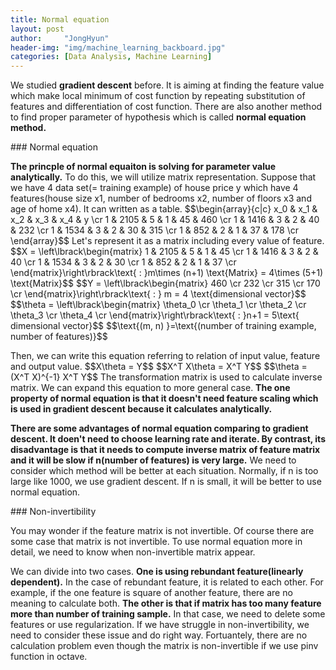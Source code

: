 ```yaml
---
title: Normal equation
layout: post
author:     "JongHyun"
header-img: "img/machine_learning_backboard.jpg"
categories: [Data Analysis, Machine Learning]
---
```

<p>
	We studied <b>gradient descent</b> before. It is aiming at finding the feature value which make local minimum of cost function by repeating substitution of features and differentiation of cost function. There are also another method to find proper parameter of hypothesis which is called <b>normal equation method.</b>
</p>
### Normal equation
<p>
	<b>The princple of normal equaiton is solving for parameter value analytically.</b> To do this, we will utilize matrix representation. Suppose that we have 4 data set(= training example) of house price y which have 4 features(house size x1, number of bedrooms x2, number of floors x3 and age of home x4). It can written as a table.
	$$\begin{array}{c|c}
	x_0 & x_1 & x_2 & x_3 & x_4 & y \cr
	1 & 2105 & 5 & 1 & 45 & 460 \cr
	1 & 1416 & 3 & 2 & 40 & 232 \cr
	1 & 1534 & 3 & 2 & 30 & 315 \cr
	1 & 852 & 2 & 1 & 37 & 178 \cr
	\end{array}$$
	Let's represent it as a matrix including every value of feature.
	$$X = \left\lbrack\begin{matrix}
	1 & 2105 & 5 & 1 & 45 \cr
	1 & 1416 & 3 & 2 & 40 \cr
	1 & 1534 & 3 & 2 & 30 \cr
	1 & 852 & 2 & 1 & 37 \cr
	\end{matrix}\right\rbrack\text{           : }m\times (n+1) \text{Matrix} = 4\times (5+1) \text{Matrix}$$
	$$Y = \left\lbrack\begin{matrix}
	460 \cr
	232 \cr
	315 \cr
	170 \cr
	\end{matrix}\right\rbrack\text{           : } m = 4 \text{dimensional vector}$$
	$$\theta = \left\lbrack\begin{matrix}
	\theta_0 \cr
	\theta_1 \cr
	\theta_2 \cr
	\theta_3 \cr
	\theta_4 \cr
	\end{matrix}\right\rbrack\text{           : }n+1 = 5\text{ dimensional vector}$$
	$$\text{(m, n) }=\text{(number of training example, number of features)}$$	
</p>
<p>	
	Then, we can write this equation referring to relation of input value, feature and output value.
	$$X\theta = Y$$
	$$X^T X\theta = X^T Y$$
	$$\theta = (X^T X)^{-1} X^T Y$$
	The transformation matrix is used to calculate inverse matrix. We can expand this equation to more general case. <b>The one property of normal equation is that it doesn't need feature scaling which is used in gradient descent because it calculates analytically.</b> 
</p>
<p>	
	<b>There are some advantages of normal equation comparing to gradient descent. It doen't need to choose learning rate and iterate. By contrast, its disadvantage is that it needs to compute inverse matrix of feature matrix and it will be slow if n(number of features) is very large.</b> We need to consider which method will be better at each situation. Normally, if n is too large like 1000, we use gradient descent. If n is small, it will be better to use normal equation.
</p>
### Non-invertibility
<p>	
	You may wonder if the feature matrix is not invertible. Of course there are some case that matrix is not invertible. To use normal equation more in detail, we need to know when non-invertible matrix appear. 
</p>
<p>	
	We can divide into two cases. <b>One is using rebundant feature(linearly dependent).</b> In the case of rebundant feature, it is related to each other. For example, if the one feature is square of another feature, there are no meaning to calculate both. <b>The other is that if matrix has too many feature more than number of training sample.</b> In that case, we need to delete some features or use regularization. If we have struggle in non-invertibility, we need to consider these issue and do right way. Fortuantely, there are no calculation problem even though the matrix is non-invertible if we use pinv function in octave.
</p>
